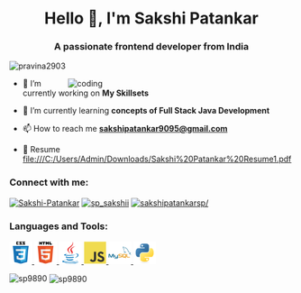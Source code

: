 
<h1 align="center">Hello 👋, I'm Sakshi Patankar</h1>
<h3 align="center">A passionate frontend developer from India</h3>

<p align="left"> <img src="https://komarev.com/ghpvc/?username=pravina2903&label=Profile%20views&color=0e75b6&style=flat" alt="pravina2903" /> </p>
<img align="right" alt="coding" width="400" src="https://user-images.githubusercontent.com/74038190/271839927-f5d2d866-d25c-4873-8d82-425d2c62fc2e.gif">

- 🔭 I’m currently working on **My Skillsets**

- 🌱 I’m currently learning **concepts of Full Stack Java Development**

- 📫 How to reach me **sakshipatankar9095@gmail.com**

- 📄 Resume  [file:///C:/Users/Admin/Downloads/Sakshi%20Patankar%20Resume1.pdf](https://drive.google.com/file/d/1Sr1J4icDP2TDhu_vwk9jEKhb2cFbwmot/view?usp=sharing)

<h3 align="left">Connect with me:</h3>
<p align="left">

<a href="www.linkedin.com/in/sakshi-sp" target="blank"><img align="center" src="https://raw.githubusercontent.com/rahuldkjain/github-profile-readme-generator/master/src/images/icons/Social/linked-in-alt.svg" alt="Sakshi-Patankar" height="30" width="40" /></a>
<a href="https://www.instagram.com/sp_sakshii/" target="blank"><img align="center" src="https://raw.githubusercontent.com/rahuldkjain/github-profile-readme-generator/master/src/images/icons/Social/instagram.svg" alt="sp_sakshii" height="30" width="40" /></a>
<a href="https://www.geeksforgeeks.org/user/sakshipatankarsp/?ref=header_profile" target="blank"><img align="center" src="https://raw.githubusercontent.com/rahuldkjain/github-profile-readme-generator/master/src/images/icons/Social/geeks-for-geeks.svg" alt="sakshipatankarsp/" height="30" width="40" /></a>
</p><h3 align="left">Languages and Tools:</h3>
<p align="left"> <a href="https://www.w3schools.com/css/" target="_blank" rel="noreferrer"> <img src="https://raw.githubusercontent.com/devicons/devicon/master/icons/css3/css3-original-wordmark.svg" alt="css3" width="40" height="40"/> </a> <a href="https://www.w3.org/html/" target="_blank" rel="noreferrer"> <img src="https://raw.githubusercontent.com/devicons/devicon/master/icons/html5/html5-original-wordmark.svg" alt="html5" width="40" height="40"/> </a> <a href="https://www.java.com" target="_blank" rel="noreferrer"> <img src="https://raw.githubusercontent.com/devicons/devicon/master/icons/java/java-original.svg" alt="java" width="40" height="40"/> </a> <a href="https://developer.mozilla.org/en-US/docs/Web/JavaScript" target="_blank" rel="noreferrer"> <img src="https://raw.githubusercontent.com/devicons/devicon/master/icons/javascript/javascript-original.svg" alt="javascript" width="40" height="40"/> </a> <a href="https://www.mysql.com/" target="_blank" rel="noreferrer"> <img src="https://raw.githubusercontent.com/devicons/devicon/master/icons/mysql/mysql-original-wordmark.svg" alt="mysql" width="40" height="40"/> </a> <a href="https://www.python.org" target="_blank" rel="noreferrer"> <img src="https://raw.githubusercontent.com/devicons/devicon/master/icons/python/python-original.svg" alt="python" width="40" height="40"/> </a> </p>

<p><img align="left" src="https://github-readme-stats.vercel.app/api/top-langs?username=sp9890&show_icons=true&locale=en&layout=compact" alt="sp9890" /></p>

<p>&nbsp;<img align="center" src="https://github-readme-stats.vercel.app/api?username=sp9890&show_icons=true&locale=en" alt="sp9890" /></p>
